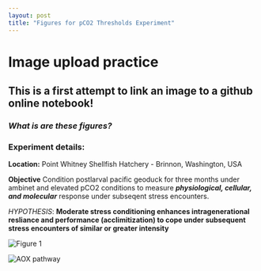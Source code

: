 ```yaml
---
layout: post
title: "Figures for pCO2 Thresholds Experiment"
---
```


# Image upload practice
## This is a first attempt to link an image to a github online notebook!

### _What is are these figures?_

### **Experiment details:**
**Location:** Point Whitney Shellfish Hatchery - Brinnon, Washington, USA

**Objective** Condition postlarval pacific geoduck for three months under ambinet and elevated pCO2 conditions to measure **_physiological, cellular, and molecular_** response under subseqent stress encounters.

_HYPOTHESIS_: **Moderate stress conditioning enhances intragenerational resliance and performance (acclimitization) to cope under subsequent stress encounters of similar or greater intensity**


![Figure 1](https://github.com/SamGurr/SamJGurr_Lab_Notebook/tree/master/images/Fig.2.jpg "Logo Title Text 1")

![AOX pathway](https://github.com/SamGurr/SamJGurr_Lab_Notebook/tree/master/images/AOX.jpg "Logo Title Text 1")
